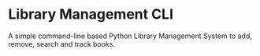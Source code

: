 # Library Management CLI
A simple command-line based Python Library Management System to add, remove, search and track books.
